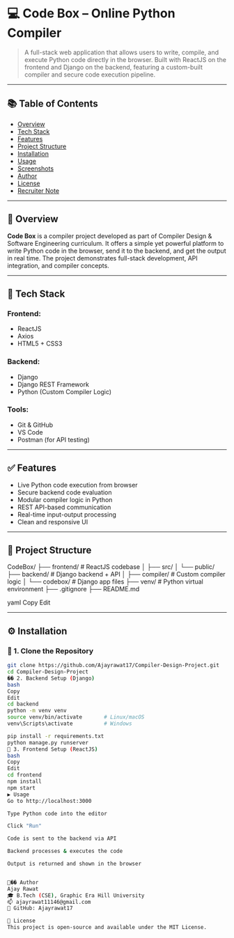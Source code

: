 # 💻 Code Box – Online Python Compiler

> A full-stack web application that allows users to write, compile, and execute Python code directly in the browser. Built with ReactJS on the frontend and Django on the backend, featuring a custom-built compiler and secure code execution pipeline.

---

## 📚 Table of Contents

- [Overview](#overview)
- [Tech Stack](#tech-stack)
- [Features](#features)
- [Project Structure](#project-structure)
- [Installation](#installation)
- [Usage](#usage)
- [Screenshots](#screenshots)
- [Author](#author)
- [License](#license)
- [Recruiter Note](#recruiter-note)

---

## 📖 Overview

**Code Box** is a compiler project developed as part of Compiler Design & Software Engineering curriculum. It offers a simple yet powerful platform to write Python code in the browser, send it to the backend, and get the output in real time. The project demonstrates full-stack development, API integration, and compiler concepts.

---

## 🚀 Tech Stack

### Frontend:
- ReactJS
- Axios
- HTML5 + CSS3

### Backend:
- Django
- Django REST Framework
- Python (Custom Compiler Logic)

### Tools:
- Git & GitHub
- VS Code
- Postman (for API testing)

---

## ✅ Features

- Live Python code execution from browser
- Secure backend code evaluation
- Modular compiler logic in Python
- REST API-based communication
- Real-time input-output processing
- Clean and responsive UI

---

## 📁 Project Structure

CodeBox/
├── frontend/ # ReactJS codebase
│ ├── src/
│ └── public/
├── backend/ # Django backend + API
│ ├── compiler/ # Custom compiler logic
│ └── codebox/ # Django app files
├── venv/ # Python virtual environment
├── .gitignore
├── README.md

yaml
Copy
Edit

---

## ⚙️ Installation

### 🔹 1. Clone the Repository

```bash
git clone https://github.com/Ajayrawat17/Compiler-Design-Project.git
cd Compiler-Design-Project
�� 2. Backend Setup (Django)
bash
Copy
Edit
cd backend
python -m venv venv
source venv/bin/activate       # Linux/macOS
venv\Scripts\activate          # Windows

pip install -r requirements.txt
python manage.py runserver
🔹 3. Frontend Setup (ReactJS)
bash
Copy
Edit
cd frontend
npm install
npm start
▶️ Usage
Go to http://localhost:3000

Type Python code into the editor

Click "Run"

Code is sent to the backend via API

Backend processes & executes the code

Output is returned and shown in the browser


👨‍�� Author
Ajay Rawat
🎓 B.Tech (CSE), Graphic Era Hill University
📫 ajayrawat11146@gmail.com
🔗 GitHub: Ajayrawat17

📄 License
This project is open-source and available under the MIT License.
